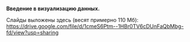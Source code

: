 **Введение в визуализацию данных.**

Слайды выложены здесь (весят примерно 110 Мб): https://drive.google.com/file/d/1cmeS6Ptm--1HBr0TV6cDUnFaQbMbg-fd/view?usp=sharing
